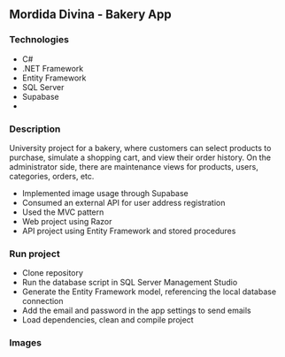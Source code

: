 ## Mordida Divina - Bakery App

### Technologies
-	C#
-	.NET Framework
-	Entity Framework
-	SQL Server
-	Supabase
-	
### Description
University project for a bakery, where customers can select products to purchase, simulate a shopping cart, and view their order history. On the administrator side, there are maintenance views for products, users, categories, orders, etc.

-	Implemented image usage through Supabase
-	Consumed an external API for user address registration
-	Used the MVC pattern
-	Web project using Razor
-	API project using Entity Framework and stored procedures

### Run project

-	Clone repository
-	Run the database script in SQL Server Management Studio
-	Generate the Entity Framework model, referencing the local database connection
-	Add the email and password in the app settings to send emails 
-	Load dependencies, clean and compile project

### Images
